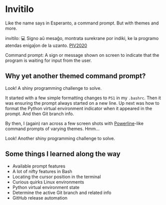 # Invitilo
Like the name says in Esperanto, a command prompt. But with themes and more.

invitilo: 💻 Signo aŭ mesaĝo, montrata surekrane por indiki, ke la programo atendas enigaĵon de la uzanto. [PIV2020](https://vortaro.net/#invitilo_kdc)

Command prompt: A sign or message shown on screen to indicate that the program is waiting for input from the user.

## Why yet another themed command prompt?
Look! A shiny programming challenge to solve.

It started with a few simple formatting changes to `PS1` in my `.bashrc`. Then it was ensuring the prompt always started on a new line. Up next was how to format the Python virtual environment indicator when it appeared in the prompt. And then Git branch info.

By then, I (again) ran across a few screen shots with [Powerline](https://github.com/powerline/powerline)-like command prompts of varying themes. Hmm...

Look! Another shiny programming challenge to solve.

## Some things I learned along the way
- Available prompt features
- A lot of nifty features in Bash
- Locating the cursor position in the terminal
- Curious quirks Linux environments
- Python virtual environment state
- Determine the active Git branch and related info
- GitHub release automation
